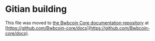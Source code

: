 Gitian building
================

This file was moved to [the Bwbcoin Core documentation repository](https://github.com/Bwbcoin-core/docs/blob/master/gitian-building.md) at [https://github.com/Bwbcoin-core/docs](https://github.com/Bwbcoin-core/docs).
